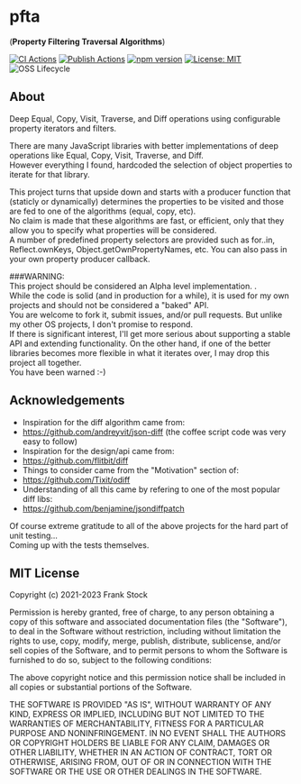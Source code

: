 # pfta
(**Property Filtering Traversal Algorithms**)

[![CI Actions](https://github.com/pcafstockf/pfta/workflows/CI/badge.svg)](https://github.com/pcafstockf/pfta/actions)
[![Publish Actions](https://github.com/pcafstockf/pfta/workflows/NPM%20Publish/badge.svg)](https://github.com/pcafstockf/pfta/actions)
[![npm version](https://badge.fury.io/js/pfta.svg)](https://badge.fury.io/js/pfta)
[![License: MIT](https://img.shields.io/badge/License-MIT-green.svg)](https://opensource.org/licenses/MIT)
![OSS Lifecycle](https://img.shields.io/osslifecycle/pcafstockf/pfta.svg)

## About
Deep Equal, Copy, Visit, Traverse, and Diff operations using configurable property iterators and filters.

There are many JavaScript libraries with better implementations of deep operations like Equal, Copy, Visit, Traverse, and Diff.  
However everything I found, hardcoded the selection of object properties to iterate for that library.

This project turns that upside down and starts with a producer function that (staticly or dynamically) determines the properties to be visited and those are fed to one of the algorithms (equal, copy, etc).  
No claim is made that these algorithms are fast, or efficient, only that they allow you to specify what properties will be considered.  
A number of predefined property selectors are provided such as for..in, Reflect.ownKeys, Object.getOwnPropertyNames, etc.
You can also pass in your own property producer callback.

###WARNING:  
This project should be considered an Alpha level implementation.  .  
While the code is solid (and in production for a while), it is used for my own projects and should not be considered a "baked" API.  
You are welcome to fork it, submit issues, and/or pull requests.  But unlike my other OS projects, I don't promise to respond.  
If there is significant interest, I'll get more serious about supporting a stable API and extending functionality.
On the other hand, if one of the better libraries becomes more flexible in what it iterates over, I may drop this project all together.  
You have been warned :-)

## Acknowledgements
 * Inspiration for the diff algorithm came from:
 *  https://github.com/andreyvit/json-diff (the coffee script code was very easy to follow)
 * Inspiration for the design/api came from:
 *  https://github.com/flitbit/diff
 * Things to consider came from the "Motivation" section of:
 *  https://github.com/Tixit/odiff
 * Understanding of all this came by refering to one of the most popular diff libs:
 *  https://github.com/benjamine/jsondiffpatch

Of course extreme gratitude to all of the above projects for the hard part of unit testing...  
Coming up with the tests themselves.


## MIT License

Copyright (c) 2021-2023 Frank Stock

Permission is hereby granted, free of charge, to any person obtaining a copy
of this software and associated documentation files (the "Software"), to deal
in the Software without restriction, including without limitation the rights
to use, copy, modify, merge, publish, distribute, sublicense, and/or sell
copies of the Software, and to permit persons to whom the Software is
furnished to do so, subject to the following conditions:

The above copyright notice and this permission notice shall be included in all
copies or substantial portions of the Software.

THE SOFTWARE IS PROVIDED "AS IS", WITHOUT WARRANTY OF ANY KIND, EXPRESS OR
IMPLIED, INCLUDING BUT NOT LIMITED TO THE WARRANTIES OF MERCHANTABILITY,
FITNESS FOR A PARTICULAR PURPOSE AND NONINFRINGEMENT. IN NO EVENT SHALL THE
AUTHORS OR COPYRIGHT HOLDERS BE LIABLE FOR ANY CLAIM, DAMAGES OR OTHER
LIABILITY, WHETHER IN AN ACTION OF CONTRACT, TORT OR OTHERWISE, ARISING FROM,
OUT OF OR IN CONNECTION WITH THE SOFTWARE OR THE USE OR OTHER DEALINGS IN THE
SOFTWARE.
